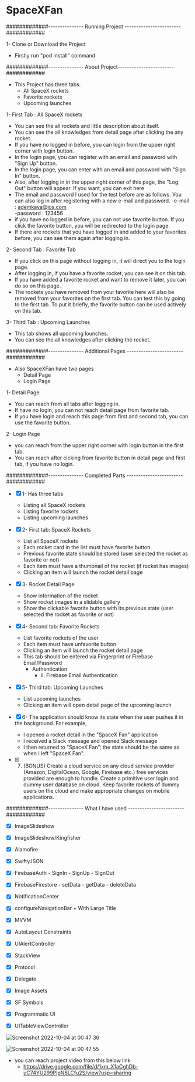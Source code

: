# SpaceXFan

#############--------------- Running Project ------------------------############

1- Clone or Download the Project
   - Firstly run "pod install" command 


#############--------------- About Project------------------------############


- This Project has three tabs.
  - All SpaceX rockets
  - Favorite rockets
  - Upcoming launches

1- First Tab : All SpaceX rockets
   - You can see the all rockets and little description about itself.
   - You can see the all knowledges  from detail page after clicking the any rocket.
   - If you have no logged in before, you can login from the upper right corner with login button.
   - In the login page, you can register with an email and password with "Sign Up" button. 
   - In the login page, you can enter with an email and password with "Sign In" button.
   - Also, after logging in in the upper right corner of this page, the "Log Out" button will appear. If you want, you can exit here
   - The email and password I used for the test before are as follows. You can also log in after registering with a new e-mail and password.
     -e-mail   : ademkaya@ios.com  
     -password : 123456
   - if you have no logged in before, you can not use favorite button. If you click the favorite button, you will be redirected to the login page.
   - If there are rockets that you have logged in and added to your favorites before, you can see them again after logging in.

2- Second Tab : Favorite Tab
   - If you click on this page without logging in, it will direct you to the login page.
   - After logging in, if you have a favorite rocket, you can see it on this tab.
   - If you have added a favorite rocket and want to remove it later, you can do so on this page.
   - The rockets you have removed from your favorite here will also be removed from your favorites on the first tab. You can test this by going to the
      first tab. To put it briefly, the favorite button can be used actively on this tab.

3- Third Tab : Upcoming Launches
   - This tab shows all upcoming lounches.
   - You can see the all knowledges after clicking the rocket.


#############--------------- Additional Pages ------------------------############

- Also SpaceXFan have two pages
  - Detail Page 
  - Login Page

1- Detail Page
   - You can reach from all tabs after logging in. 
   - If have no login, you can not reach detail page from favorite tab.
   - If you have login and reach this page from first and second tab, you can use the favorite button.
 
2- Login Page
   - you can reach from the upper right corner with login button in the first tab.
   - You can reach after cicking from favorite button in detail page and first tab, if you have no login.



#############--------------- Completed Parts ------------------------############

- [x] 1- Has three tabs 
   - Listing all SpaceX rockets 
   - Listing favorite rockets
   - Listing upcoming launches
   
- [x] 2- First tab: SpaceX Rockets
   - List all SpaceX rockets
   - Each rocket card in the list must have favorite button
   - Previous favorite state should be stored (user selected the rocket as favorite or not)
   - Each item must have a thumbnail of the rocket (if rocket has images)
   - Clicking an item will launch the rocket detail page

- [x] 3- Rocket Detail Page
   - Show information of the rocket
   - Show rocket images in a slidable gallery 
   - Show the clickable favorite button with its previous state (user selected the rocket as favorite or not) 

- [x] 4- Second tab: Favorite Rockets
   - List favorite rockets of the user
   - Each item must have unfavorite button
   - Clicking an item will launch the rocket detail page
   - This tab should be entered via Fingerprint or Firebase Email/Password
     - Authentication
       - ii. Firebase Email Authentication 
      
- [x] 5- Third tab: Upcoming Launches
   - List upcoming launches 
   - Clicking an item will open detail page of the upcoming launch

- [x] 6- The application should know its state when the user pushes it in the background. For example,
   - I opened a rocket detail in the "SpaceX Fan" application
   - I received a Slack message and opened Slack message 
   - I then returned to "SpaceX Fan”; the state should be the same as when I left "SpaceX Fan".

- [x] 7. (BONUS) Create a cloud service on any cloud service provider (Amazon, DigitalOcean, Google, Firebase etc.) free services provided are enough to handle. Create a primitive user login and dummy user database on cloud. Keep favorite rockets of dummy users on the cloud and make appropriate changes on mobile applications.


#############--------------- What I have used ------------------------############

- [x] ImageSlideshow
- [x] ImageSlideshow/Kingfisher
- [x] Alamofire
- [x] SwiftyJSON
- [x] FirebaseAuth
      - SignIn
      - SignUp
      - SignOut

- [x] FirebaseFirestore
      - setData
      - getData
      - deleteData

- [x] NotificationCenter
- [x] configureNavigationBar + With Large Title
- [x] MVVM
- [x] AutoLayout Constraints
- [x] UIAlertController
- [x] StackView
- [x] Protocol
- [x] Delegate
- [x] Image Assets
- [x] SF Symbols
- [x] Programmatic UI
- [x] UITableViewController 


![Screenshot 2022-10-04 at 00 47 36](https://user-images.githubusercontent.com/15779920/193692168-6a3a790b-e136-4299-a7e4-fa81b7be13bf.png)


![Screenshot 2022-10-04 at 00 47 55](https://user-images.githubusercontent.com/15779920/193692182-6c6884a9-18ef-4083-b80f-83207acc3875.png)


- you can reach project video from this below link 
  - https://drive.google.com/file/d/1xm_X1aCghDb-uC74YU299PIpN8LCfu2S/view?usp=sharing
